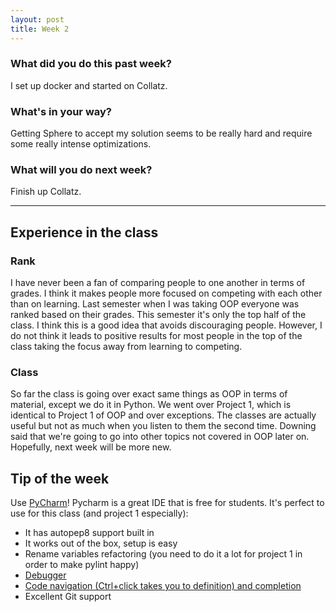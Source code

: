 ```yaml
---
layout: post
title: Week 2
---
```


### __What did you do this past week?__
I set up docker and started on Collatz. 

### __What's in your way?__
Getting Sphere to accept my solution seems to be really hard and require some really intense optimizations. 

### __What will you do next week?__
Finish up Collatz. 

---

## Experience in the class

### Rank
I have never been a fan of comparing people to one another in terms of grades. 
I think it makes people more focused on competing with each other than on learning. 
Last semester when I was taking OOP everyone was ranked based on their grades. This semester it's only the top half of 
the class. I think this is a good idea that avoids discouraging people. However, I do not think
it leads to positive results for most people in the top of the class taking the focus away from learning to competing. 

### Class
So far the class is going over exact same things as OOP in terms of material, except we do it in Python. We went over 
Project 1, which is identical to Project 1 of OOP and over exceptions. The classes are actually useful but not as much
when you listen to them the second time. Downing said that we're going to go into other topics not covered in OOP later on. 
Hopefully, next week will be more new. 

## Tip of the week
Use [PyCharm](https://www.jetbrains.com/pycharm/)! Pycharm is a great IDE that is free for students. 
It's perfect to use for this class (and project 1 especially):
* It has autopep8 support built in
* It works out of the box, setup is easy
* Rename variables refactoring (you need to do it a lot for project 1 in order to make pylint happy)
* [Debugger](https://www.youtube.com/watch?v=QJtWxm12Eo0)
* [Code navigation (Ctrl+click takes you to definition) and completion](https://www.jetbrains.com/pycharm/features/coding_assistance.html)
* Excellent Git support
